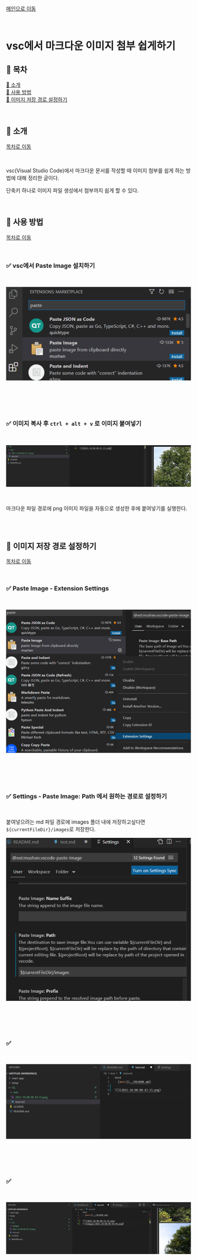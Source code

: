 [메인으로 이동](../README.md)

<br>

# vsc에서 마크다운 이미지 첨부 쉽게하기

## 📒 목차 <a id="index"></a>

[📖 소개](#introduction) <br>
[📖 사용 방법](#how-to-do) <br>
[📖 이미지 저장 경로 설정하기](#setting-image-path) <br>

<br>

## 📖 소개 <a id="introduction"></a>

[목차로 이동](#index)

<br>

vsc(Visual Studio Code)에서 마크다운 문서를 작성할 때 이미지 첨부를 쉽게 하는 방법에 대해 정리한 글이다. <br>

단축키 하나로 이미지 파일 생성에서 첨부까지 쉽게 할 수 있다.

<br>

## 📖 사용 방법 <a id="how-to-do"></a> 

[목차로 이동](#index)

<br>

### ✅ vsc에서 Paste Image 설치하기

<br>

![](images/2021-10-08-01-20-17.png)

<br><br>



<br>

### ✅ 이미지 복사 후 `ctrl + alt + v` 로 이미지 붙여넣기

<br>

![](images/2021-10-08-01-21-15.png)

<br>

마크다운 파일 경로에 png 이미지 파일을 자동으로 생성한 후에 붙여넣기를 실행한다.

<br><br>

## 📖 이미지 저장 경로 설정하기 <a id="setting-image-path"></a>

[목차로 이동](#index)

<br>

### ✅ Paste Image - Extension Settings

<br>

![](images/2021-10-08-01-21-43.png)

<br><br>

<br>

### ✅ Settings - Paste Image: Path 에서 원하는 경로로 설정하기

<br>

붙여넣으려는 md 파일 경로에 images 폴더 내에 저장하고싶다면 `${currentFileDir}/images`로 저장한다.

![](images/2021-10-08-01-21-54.png)

<br><br>

<br>

### ✅ 


<br>

![](images/2021-10-08-01-21-59.png)

<br><br>

<br>

### ✅ 

<br>

![](images/2021-10-08-01-22-10.png)
